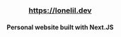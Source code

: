 <div align="center">
    <h3><a href="https://lonelil.dev" target="_blank">https://lonelil.dev</a></h3>
    <h4>Personal website built with Next.JS</h4>
</div>
